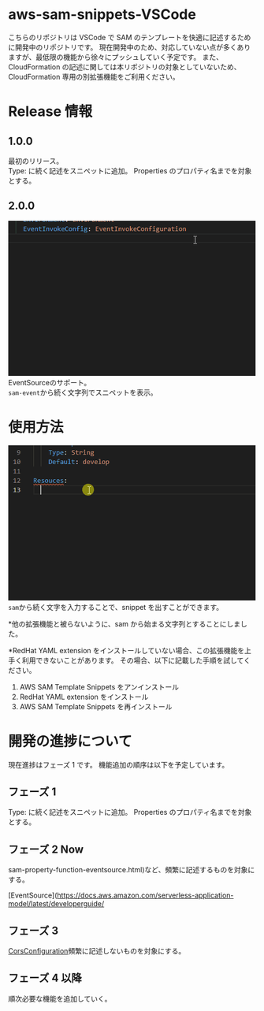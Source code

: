 # aws-sam-snippets-VSCode

こちらのリポジトリは VSCode で SAM のテンプレートを快適に記述するために開発中のリポジトリです。
現在開発中のため、対応していない点が多くありますが、最低限の機能から徐々にプッシュしていく予定です。
また、CloudFormation の記述に関しては本リポジトリの対象としていないため、CloudFormation 専用の別拡張機能をご利用ください。

# Release 情報

## 1.0.0

最初のリリース。  
Type: に続く記述をスニペットに追加。
Properties のプロパティ名までを対象とする。

## 2.0.0
![use-event-sample.gif](images/use-event-sample.gif) 
EventSourceのサポート。  
`sam-event`から続く文字列でスニペットを表示。

# 使用方法

![use-sample.gif](images/use-sample.gif)
`sam`から続く文字を入力することで、snippet を出すことができます。

\*他の拡張機能と被らないように、sam から始まる文字列とすることにしました。  

\*RedHat YAML extension をインストールしていない場合、この拡張機能を上手く利用できないことがあります。
その場合、以下に記載した手順を試してください。
1. AWS SAM Template Snippets をアンインストール
2. RedHat YAML extension をインストール
3. AWS SAM Template Snippets を再インストール

# 開発の進捗について

現在進捗はフェーズ 1 です。
機能追加の順序は以下を予定しています。

## フェーズ 1

Type: に続く記述をスニペットに追加。
Properties のプロパティ名までを対象とする。

## フェーズ 2 Now
sam-property-function-eventsource.html)など、頻繁に記述するものを対象にする。

[EventSource](https://docs.aws.amazon.com/serverless-application-model/latest/developerguide/

## フェーズ 3

[CorsConfiguration](https://docs.aws.amazon.com/serverless-application-model/latest/developerguide/sam-property-api-corsconfiguration.html)頻繁に記述しないものを対象にする。

## フェーズ 4 以降

順次必要な機能を追加していく。
